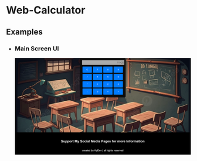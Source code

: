 # Web-Calculator

## Examples
- ### Main Screen UI
  <img src="https://github.com/MrKyDev/Web-Calculator/blob/main/img/UI.png?raw=true" width="650vw">
